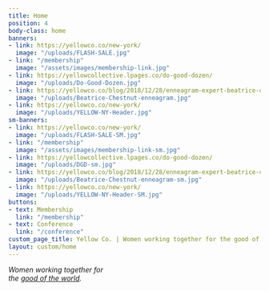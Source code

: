 ```yaml
---
title: Home
position: 4
body-class: home
banners:
- link: https://yellowco.co/new-york/
  image: "/uploads/FLASH-SALE.jpg"
- link: "/membership"
  image: "/assets/images/membership-link.jpg"
- link: https://yellowcollective.lpages.co/do-good-dozen/
  image: "/uploads/Do-Good-Dozen.jpg"
- link: https://yellowco.co/blog/2018/12/28/enneagram-expert-beatrice-chestnut-interview/
  image: "/uploads/Beatrice-Chestnut-enneagram.jpg"
- link: https://yellowco.co/new-york/
  image: "/uploads/YELLOW-NY-Header.jpg"
sm-banners:
- link: https://yellowco.co/new-york/
  image: "/uploads/FLASH-SALE-SM.jpg"
- link: "/membership"
  image: "/assets/images/membership-link-sm.jpg"
- link: https://yellowcollective.lpages.co/do-good-dozen/
  image: "/uploads/DGD-sm.jpg"
- link: https://yellowco.co/blog/2018/12/28/enneagram-expert-beatrice-chestnut-interview/
  image: "/uploads/Beatrice-Chestnut-enneagram-sm.jpg"
- link: https://yellowco.co/new-york/
  image: "/uploads/YELLOW-NY-Header-SM.jpg"
buttons:
- text: Membership
  link: "/membership"
- text: Conference
  link: "/conference"
custom_page_title: Yellow Co. | Women working together for the good of the world.
layout: custom/home
---
```


<em>Women working together for <br class="hidden-xs-down"> the <u>good of the world</u>.</em>
